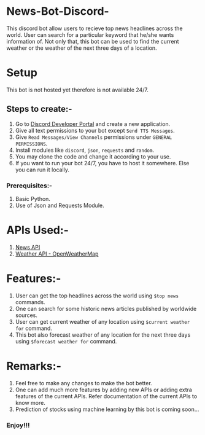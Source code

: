 # News-Bot-Discord-
This discord bot allow users to recieve top news headlines across the world. User can search for a particular keyword that he/she wants information of. Not only that, this bot can be used to find the current weather or the weather of the next three days of a location.

# Setup
This bot is not hosted yet therefore is not available 24/7.

## Steps to create:-
1.  Go to [Discord Developer Portal](https://discord.com/developers/applications) and create a new application.
2.  Give all text permissions to your bot except `Send TTS Messages`. 
3.  Give `Read Messages/View Channels` permissions under `GENERAL PERMISSIONS`.
4.  Install modules like `discord`, `json`, `requests` and `random`.
5.  You may clone the code and change it according to your use.
6.  If you want to run your bot 24/7, you have to host it somewhere. Else you can run it locally.

### Prerequisites:-
1. Basic Python.
2. Use of Json and Requests Module.

# APIs Used:-
1. [News API](https://newsapi.org/)
2. [Weather API - OpenWeatherMap](https://openweathermap.org/api)

# Features:-
1. User can get the top headlines across the world using `$top news` commands.
2. One can search for some historic news articles published by worldwide sources. 
3. User can get current weather of any location using `$current weather for` command.
4. This bot also forecast weather of any location for the next three days using `$forecast weather for` command.

# Remarks:-
1. Feel free to make any changes to make the bot better.
2. One can add much more features by adding new APIs or adding extra features of the current APIs. Refer documentation of the current APIs to know more.
3. Prediction of stocks using machine learning by this bot is coming soon...
### Enjoy!!!
